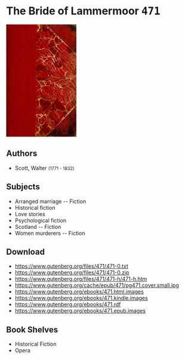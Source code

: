 # The Bride of Lammermoor <kbd>471</kbd>

![](./cover.medium.jpg "")

## Authors


 - Scott, Walter <small>(1771 - 1832)</small>

## Subjects


 - Arranged marriage -- Fiction
 - Historical fiction
 - Love stories
 - Psychological fiction
 - Scotland -- Fiction
 - Women murderers -- Fiction

## Download


 - https://www.gutenberg.org/files/471/471-0.txt
 - https://www.gutenberg.org/files/471/471-0.zip
 - https://www.gutenberg.org/files/471/471-h/471-h.htm
 - https://www.gutenberg.org/cache/epub/471/pg471.cover.small.jpg
 - https://www.gutenberg.org/ebooks/471.html.images
 - https://www.gutenberg.org/ebooks/471.kindle.images
 - https://www.gutenberg.org/ebooks/471.rdf
 - https://www.gutenberg.org/ebooks/471.epub.images

## Book Shelves


 - Historical Fiction
 - Opera

